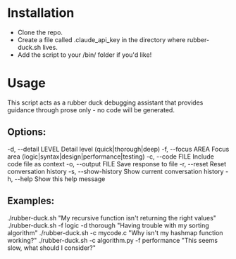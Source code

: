 # Installation
- Clone the repo.
- Create a file called .claude_api_key in the directory where rubber-duck.sh lives.
- Add the script to your /bin/ folder if you'd like!

# Usage
This script acts as a rubber duck debugging assistant that provides
guidance through prose only - no code will be generated.

## Options:
  -d, --detail LEVEL      Detail level (quick|thorough|deep)
  -f, --focus AREA        Focus area (logic|syntax|design|performance|testing)
  -c, --code FILE         Include code file as context
  -o, --output FILE       Save response to file
  -r, --reset             Reset conversation history
  -s, --show-history      Show current conversation history
  -h, --help              Show this help message

## Examples:
./rubber-duck.sh "My recursive function isn't returning the right values"
./rubber-duck.sh -f logic -d thorough "Having trouble with my sorting algorithm"
./rubber-duck.sh -c mycode.c "Why isn't my hashmap function working?"
./rubber-duck.sh -c algorithm.py -f performance "This seems slow, what should I consider?"
